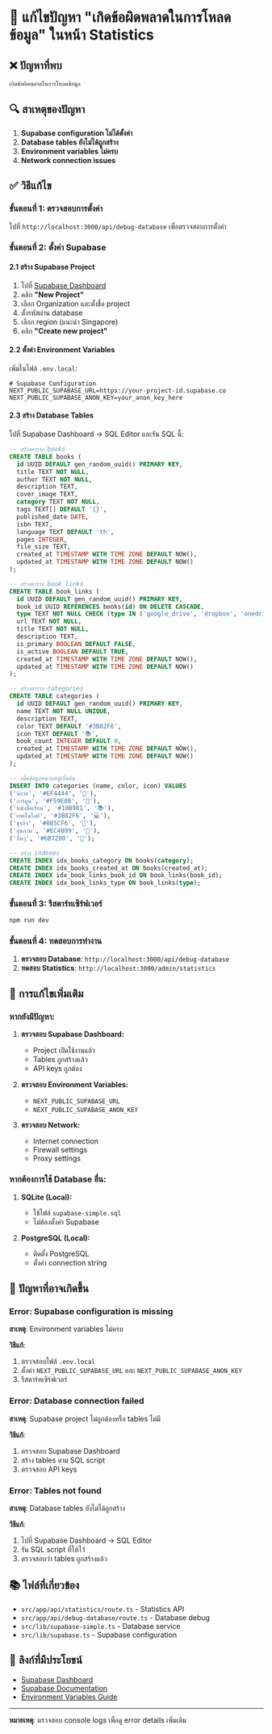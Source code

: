 # 🔧 แก้ไขปัญหา "เกิดข้อผิดพลาดในการโหลดข้อมูล" ในหน้า Statistics

## ❌ **ปัญหาที่พบ**
```
เกิดข้อผิดพลาดในการโหลดข้อมูล
```

## 🔍 **สาเหตุของปัญหา**

1. **Supabase configuration ไม่ได้ตั้งค่า**
2. **Database tables ยังไม่ได้ถูกสร้าง**
3. **Environment variables ไม่ครบ**
4. **Network connection issues**

## ✅ **วิธีแก้ไข**

### **ขั้นตอนที่ 1: ตรวจสอบการตั้งค่า**

ไปที่ `http://localhost:3000/api/debug-database` เพื่อตรวจสอบการตั้งค่า

### **ขั้นตอนที่ 2: ตั้งค่า Supabase**

#### **2.1 สร้าง Supabase Project**

1. ไปที่ [Supabase Dashboard](https://supabase.com/dashboard)
2. คลิก **"New Project"**
3. เลือก Organization และตั้งชื่อ project
4. ตั้งรหัสผ่าน database
5. เลือก region (แนะนำ Singapore)
6. คลิก **"Create new project"**

#### **2.2 ตั้งค่า Environment Variables**

เพิ่มในไฟล์ `.env.local`:

```env
# Supabase Configuration
NEXT_PUBLIC_SUPABASE_URL=https://your-project-id.supabase.co
NEXT_PUBLIC_SUPABASE_ANON_KEY=your_anon_key_here
```

#### **2.3 สร้าง Database Tables**

ไปที่ Supabase Dashboard → SQL Editor และรัน SQL นี้:

```sql
-- สร้างตาราง books
CREATE TABLE books (
  id UUID DEFAULT gen_random_uuid() PRIMARY KEY,
  title TEXT NOT NULL,
  author TEXT NOT NULL,
  description TEXT,
  cover_image TEXT,
  category TEXT NOT NULL,
  tags TEXT[] DEFAULT '{}',
  published_date DATE,
  isbn TEXT,
  language TEXT DEFAULT 'th',
  pages INTEGER,
  file_size TEXT,
  created_at TIMESTAMP WITH TIME ZONE DEFAULT NOW(),
  updated_at TIMESTAMP WITH TIME ZONE DEFAULT NOW()
);

-- สร้างตาราง book_links
CREATE TABLE book_links (
  id UUID DEFAULT gen_random_uuid() PRIMARY KEY,
  book_id UUID REFERENCES books(id) ON DELETE CASCADE,
  type TEXT NOT NULL CHECK (type IN ('google_drive', 'dropbox', 'onedrive', 'mega', 'mediafire', 'direct', 'other')),
  url TEXT NOT NULL,
  title TEXT NOT NULL,
  description TEXT,
  is_primary BOOLEAN DEFAULT FALSE,
  is_active BOOLEAN DEFAULT TRUE,
  created_at TIMESTAMP WITH TIME ZONE DEFAULT NOW(),
  updated_at TIMESTAMP WITH TIME ZONE DEFAULT NOW()
);

-- สร้างตาราง categories
CREATE TABLE categories (
  id UUID DEFAULT gen_random_uuid() PRIMARY KEY,
  name TEXT NOT NULL UNIQUE,
  description TEXT,
  color TEXT DEFAULT '#3B82F6',
  icon TEXT DEFAULT '📚',
  book_count INTEGER DEFAULT 0,
  created_at TIMESTAMP WITH TIME ZONE DEFAULT NOW(),
  updated_at TIMESTAMP WITH TIME ZONE DEFAULT NOW()
);

-- เพิ่มข้อมูลหมวดหมู่เริ่มต้น
INSERT INTO categories (name, color, icon) VALUES
('นิยาย', '#EF4444', '📖'),
('การ์ตูน', '#F59E0B', '🎨'),
('หนังสือเรียน', '#10B981', '📚'),
('เทคโนโลยี', '#3B82F6', '💻'),
('ธุรกิจ', '#8B5CF6', '💼'),
('สุขภาพ', '#EC4899', '🏥'),
('อื่นๆ', '#6B7280', '📄');

-- สร้าง indexes
CREATE INDEX idx_books_category ON books(category);
CREATE INDEX idx_books_created_at ON books(created_at);
CREATE INDEX idx_book_links_book_id ON book_links(book_id);
CREATE INDEX idx_book_links_type ON book_links(type);
```

### **ขั้นตอนที่ 3: รีสตาร์ทเซิร์ฟเวอร์**

```bash
npm run dev
```

### **ขั้นตอนที่ 4: ทดสอบการทำงาน**

1. **ตรวจสอบ Database**: `http://localhost:3000/api/debug-database`
2. **ทดสอบ Statistics**: `http://localhost:3000/admin/statistics`

## 🔧 **การแก้ไขเพิ่มเติม**

### **หากยังมีปัญหา:**

1. **ตรวจสอบ Supabase Dashboard:**
   - Project เปิดใช้งานแล้ว
   - Tables ถูกสร้างแล้ว
   - API keys ถูกต้อง

2. **ตรวจสอบ Environment Variables:**
   - `NEXT_PUBLIC_SUPABASE_URL`
   - `NEXT_PUBLIC_SUPABASE_ANON_KEY`

3. **ตรวจสอบ Network:**
   - Internet connection
   - Firewall settings
   - Proxy settings

### **หากต้องการใช้ Database อื่น:**

1. **SQLite (Local):**
   - ใช้ไฟล์ `supabase-simple.sql`
   - ไม่ต้องตั้งค่า Supabase

2. **PostgreSQL (Local):**
   - ติดตั้ง PostgreSQL
   - ตั้งค่า connection string

## 🚨 **ปัญหาที่อาจเกิดขึ้น**

### **Error: Supabase configuration is missing**

**สาเหตุ**: Environment variables ไม่ครบ

**วิธีแก้**:
1. ตรวจสอบไฟล์ `.env.local`
2. ตั้งค่า `NEXT_PUBLIC_SUPABASE_URL` และ `NEXT_PUBLIC_SUPABASE_ANON_KEY`
3. รีสตาร์ทเซิร์ฟเวอร์

### **Error: Database connection failed**

**สาเหตุ**: Supabase project ไม่ถูกต้องหรือ tables ไม่มี

**วิธีแก้**:
1. ตรวจสอบ Supabase Dashboard
2. สร้าง tables ตาม SQL script
3. ตรวจสอบ API keys

### **Error: Tables not found**

**สาเหตุ**: Database tables ยังไม่ได้ถูกสร้าง

**วิธีแก้**:
1. ไปที่ Supabase Dashboard → SQL Editor
2. รัน SQL script ที่ให้ไว้
3. ตรวจสอบว่า tables ถูกสร้างแล้ว

## 📚 **ไฟล์ที่เกี่ยวข้อง**

- `src/app/api/statistics/route.ts` - Statistics API
- `src/app/api/debug-database/route.ts` - Database debug
- `src/lib/supabase-simple.ts` - Database service
- `src/lib/supabase.ts` - Supabase configuration

## 🔗 **ลิงก์ที่มีประโยชน์**

- [Supabase Dashboard](https://supabase.com/dashboard)
- [Supabase Documentation](https://supabase.com/docs)
- [Environment Variables Guide](ENV_SETUP_GUIDE.md)

---

**หมายเหตุ**: ตรวจสอบ console logs เพื่อดู error details เพิ่มเติม
